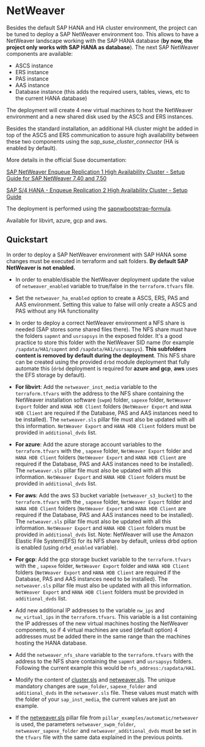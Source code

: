 # NetWeaver

Besides the default SAP HANA and HA cluster environment, the project can be tuned to deploy a SAP NetWeaver environment too. This allows to have a NetWeaver landscape working with the SAP HANA database (**by now, the project only works with SAP HANA as database**). The next SAP NetWeaver components are available:
- ASCS instance
- ERS instance
- PAS instance
- AAS instance
- Database instance (this adds the required users, tables, views, etc to the current HANA database)

The deployment will create 4 new virtual machines to host the NetWeaver environment and a new shared disk used by the ASCS and ERS instances.

Besides the standard installation, an additional HA cluster might be added in top of the ASCS and ERS communication to assure high availability between these two components using the *sap_suse_cluster_connector* (HA is enabled by default).

More details in the official Suse documentation: 

[SAP NetWeaver Enqueue Replication 1 High Availability Cluster - Setup Guide for SAP NetWeaver 7.40 and 7.50](https://documentation.suse.com/sbp/all/html/SAP_NW740_SLE15_SetupGuide/index.html)

[SAP S/4 HANA - Enqueue Replication 2 High Availability Cluster - Setup Guide](https://documentation.suse.com/sbp/all/html/SAP_S4HA10_SetupGuide-SLE15/index.html)

The deployment is performed using the [sapnwbootstrap-formula](https://github.com/SUSE/sapnwbootstrap-formula).

Available for libvirt, azure, gcp and aws.

## Quickstart

In order to deploy a SAP NetWeaver environment with SAP HANA some changes must be executed in terraform and salt folders. **By default SAP NetWeaver is not enabled.**

- In order to enable/disable the NetWeaver deployment update the value of `netweaver_enabled` variable to true/false in the `terraform.tfvars` file.

- Set the `netweaver_ha_enabled` option to create a ASCS, ERS, PAS and AAS environment. Setting this value to false will only create a ASCS and PAS without any HA functionality

- In order to deploy a correct NetWeaver environment a NFS share is needed (SAP stores some shared files there). The NFS share must have the folders `sapmnt` and `usrsapsys` in the exposed folder. It's a good practice to store this folder with the NetWeaver SID name (for example `/sapdata/HA1/sapmnt` and `/sapdata/HA1/usrsapsys`). **This subfolders content is removed by default during the deployment**. This NFS share can be created using the provided `drbd` module deployment that fully automate this (`drbd` deployment is required for **azure and gcp**, **aws** uses the EFS storage by default).

- **For libvirt**: Add the `netweaver_inst_media` variable to the `terraform.tfvars` with the address to the NFS share containing the NetWeaver installation software (`swpm`) folder, `sapexe` folder, `NetWeaver Export` folder and `HANA HDB Client` folders (`NetWeaver Export` and `HANA HDB Client` are required if the Database, PAS and AAS instances need to be installed). The `netweaver.sls` pillar file must also be updated with all this information. `NetWeaver Export` and `HANA HDB Client` folders must be provided in `additional_dvds` list.

- **For azure**: Add the azure storage account variables to the `terraform.tfvars` with the , `sapexe` folder, `NetWeaver Export` folder and `HANA HDB Client` folders (`NetWeaver Export` and `HANA HDB Client` are required if the Database, PAS and AAS instances need to be installed). The `netweaver.sls` pillar file must also be updated with all this information. `NetWeaver Export` and `HANA HDB Client` folders must be provided in `additional_dvds` list.

- **For aws**: Add the aws S3 bucket variable (`netweaver_s3_bucket`) to the `terraform.tfvars` with the , `sapexe` folder, `NetWeaver Export` folder and `HANA HDB Client` folders (`NetWeaver Export` and `HANA HDB Client` are required if the Database, PAS and AAS instances need to be installed). The `netweaver.sls` pillar file must also be updated with all this information. `NetWeaver Export` and `HANA HDB Client` folders must be provided in `additional_dvds` list. Note: NetWeaver will use the Amazon Elastic File System(EFS) for its NFS share by default, unless drbd option is enabled (using `drbd_enabled` variable).


- **For gcp**: Add the gcp storage bucket variable to the `terraform.tfvars` with the , `sapexe` folder, `NetWeaver Export` folder and `HANA HDB Client` folders (`NetWeaver Export` and `HANA HDB Client` are required if the Database, PAS and AAS instances need to be installed). The `netweaver.sls` pillar file must also be updated with all this information. `NetWeaver Export` and `HANA HDB Client` folders must be provided in `additional_dvds` list.

- Add new additional IP addresses to the variable `nw_ips` and `nw_virtual_ips` in the `terraform.tfvars`. This variable is a list containing the IP addresses of the new virtual machines hosting the NetWeaver components, so if 4 virtual machines are used (default option) 4 addresses must be added there in the same range than the machines hosting the HANA database.

- Add the `netweaver_nfs_share` variable to the `terraform.tfvars` with the address to the NFS share containing the `sapmnt` and `usrsapsys` folders. Following the current example this would be `nfs_address:/sapdata/HA1`.

- Modify the content of [cluster.sls](../pillar/netweaver/cluster.sls) and [netweaver.sls](../pillar/netweaver/netweaver.sls). The unique mandatory changes are `swpm_folder`, `sapexe_folder` and `additional_dvds` in the `netweaver.sls` file. These values must match with the folder of your `sap_inst_media`, the current values are just an example.

- If the [netweaver.sls](../pillar_examples/automatic/netweaver/netweaver.sls) pillar file from `pillar_examples/automatic/netweaver` is used, the parameters `netweaver_swpm_folder`, `netweaver_sapexe_folder` and `netweaver_additional_dvds` must be set in the `tfvars` file with the same data explained in the previous points.
